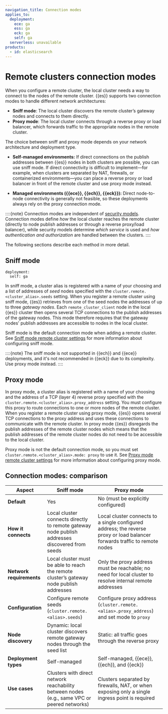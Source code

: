 ```yaml
---
navigation_title: Connection modes
applies_to:
  deployment:
    ece: ga
    ess: ga
    eck: ga
    self: ga
  serverless: unavailable
products:
  - id: elasticsearch
---
```

# Remote clusters connection modes

When you configure a remote cluster, the local cluster needs a way to connect to the nodes of the remote cluster. {{es}} supports two connection modes to handle different network architectures:

- **Sniff mode**: The local cluster discovers the remote cluster’s gateway nodes and connects to them directly.
- **Proxy mode**: The local cluster connects through a reverse proxy or load balancer, which forwards traffic to the appropriate nodes in the remote cluster.

The choice between sniff and proxy mode depends on your network architecture and deployment type.  

- **Self-managed environments:** If direct connections on the publish addresses between {{es}} nodes in both clusters are possible, you can use sniff mode. If direct connectivity is difficult to implement—for example, when clusters are separated by NAT, firewalls, or containerized environments—you can place a reverse proxy or load balancer in front of the remote cluster and use proxy mode instead.  

- **Managed environments ({{ece}}, {{ech}}, {{eck}}):** Direct node-to-node connectivity is generally not feasible, so these deployments always rely on the proxy connection mode.

::::{note}
Connection modes are independent of [security models](./security-models.md). Connection modes define *how* the local cluster reaches the remote cluster (directly to node publish addresses or through a reverse proxy/load balancer), while security models determine *which service* is used and *how authentication and authorization* are handled between the clusters.
::::

The following sections describe each method in more detail.

## Sniff mode
```{applies_to}
deployment:
  self: ga
```

In sniff mode, a cluster alias is registered with a name of your choosing and a list of addresses of *seed* nodes specified with the `cluster.remote.<cluster_alias>.seeds` setting. When you register a remote cluster using sniff mode, {{es}} retrieves from one of the seed nodes the addresses of up to three *gateway nodes*. Each `remote_cluster_client` node in the local {{es}} cluster then opens several TCP connections to the publish addresses of the gateway nodes. This mode therefore requires that the gateway nodes' publish addresses are accessible to nodes in the local cluster.

Sniff mode is the default connection mode when adding a remote cluster. See [Sniff mode remote cluster settings](remote-clusters-settings.md#remote-cluster-sniff-settings) for more information about configuring sniff mode.

::::{note}
The sniff mode is not supported in {{ech}} and {{ece}} deployments, and it's not recommended in {{eck}} due to its complexity. Use proxy mode instead.
::::


## Proxy mode

In proxy mode, a cluster alias is registered with a name of your choosing and the address of a TCP (layer 4) reverse proxy specified with the `cluster.remote.<cluster_alias>.proxy_address` setting. You must configure this proxy to route connections to one or more nodes of the remote cluster. When you register a remote cluster using proxy mode, {{es}} opens several TCP connections to the proxy address and uses these connections to communicate with the remote cluster. In proxy mode {{es}} disregards the publish addresses of the remote cluster nodes which means that the publish addresses of the remote cluster nodes do not need to be accessible to the local cluster.

Proxy mode is not the default connection mode, so you must set `cluster.remote.<cluster_alias>.mode: proxy` to use it. See [Proxy mode remote cluster settings](remote-clusters-settings.md#remote-cluster-proxy-settings) for more information about configuring proxy mode.

## Connection modes: comparison

| Aspect                  | Sniff mode                                                                                       | Proxy mode                                                                                   |
|-------------------------|--------------------------------------------------------------------------------------------------|----------------------------------------------------------------------------------------------|
| **Default**             | Yes                                                                                              | No (must be explicitly configured)                                                           |
| **How it connects**     | Local cluster connects directly to remote gateway node publish addresses discovered from seeds   | Local cluster connects to a single configured address; the reverse proxy or load balancer forwards traffic to remote nodes |
| **Network requirements**| Local cluster must be able to reach the remote cluster’s gateway node publish addresses          | Only the proxy address must be reachable; no need for local cluster to resolve internal remote addresses |
| **Configuration**       | Configure remote seeds (`cluster.remote.<alias>.seeds`)                                          | Configure proxy address (`cluster.remote.<alias>.proxy_address`) and set mode to `proxy`      |
| **Node discovery**      | Dynamic: local cluster discovers remote gateway nodes through the seed list                      | Static: all traffic goes through the reverse proxy                                                   |
| **Deployment types**    | Self-managed                                                                                     | Self-managed, {{ece}}, {{ech}}, and {{eck}}                                                  |
| **Use cases**           | Clusters with direct network reachability between nodes (e.g., same VPC or peered networks)      | Clusters separated by firewalls, NAT, or when exposing only a single ingress point is required |
